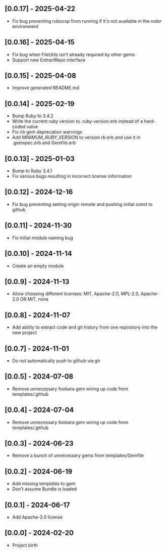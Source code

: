 ## [0.0.17] - 2025-04-22

- Fix bug preventing rubocop from running if it's not available in the outer environment

## [0.0.16] - 2025-04-15

- Fix bug when FileUtils isn't already required by other gems
- Support new ExtractRepo interface

## [0.0.15] - 2025-04-08

- Improve generated README.md

## [0.0.14] - 2025-02-19

- Bump Ruby to 3.4.2
- Write the current ruby version to .ruby-version.erb instead of a hard-coded value
- Fix irb gem deprecation warnings
- Add MINIMUM_RUBY_VERSION to version.rb.erb and use it in .gemspec.erb and Gemfile.erb

## [0.0.13] - 2025-01-03

- Bump to Ruby 3.4.1
- Fix various bugs resulting in incorrect license information

## [0.0.12] - 2024-12-16

- Fix bug preventing setting origin remote and pushing initial comit to github

## [0.0.11] - 2024-11-30

- Fix initial module naming bug

## [0.0.10] - 2024-11-14

- Create an empty module

## [0.0.9] - 2024-11-13

- Allow choosing different licenses: MIT, Apache-2.0, MPL-2.0, Apache-2.0 OR MIT, none

## [0.0.8] - 2024-11-07

- Add ability to extract code and git history from one repository into the new project

## [0.0.7] - 2024-11-01

- Do not automatically push to github via gh

## [0.0.5] - 2024-07-08

- Remove unnecessary foobara gem wiring up code from templates/.github

## [0.0.4] - 2024-07-04

- Remove unnecessary foobara gem wiring up code from templates/.github

## [0.0.3] - 2024-06-23

- Remove a bunch of unnecessary gems from templates/Gemfile

## [0.0.2] - 2024-06-19

- Add missing templates to gem
- Don't assume Bundle is loaded

## [0.0.1] - 2024-06-17

- Add Apache-2.0 license

## [0.0.0] - 2024-02-20

- Project birth
